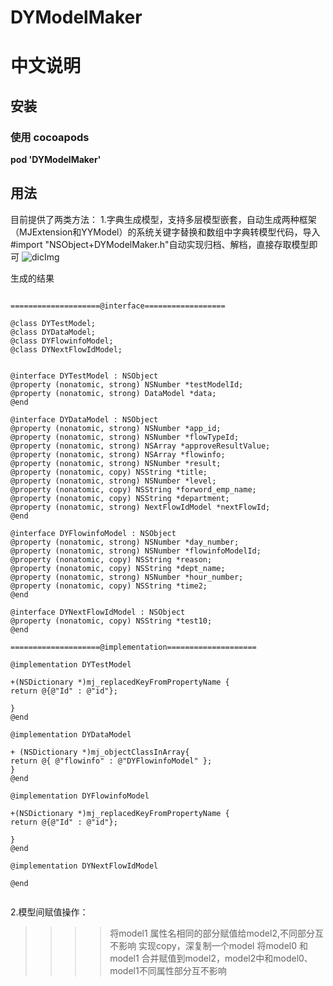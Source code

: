 # DYModelMaker


# 中文说明

## 安装

### 使用 cocoapods

**pod 'DYModelMaker'**    


## 用法

目前提供了两类方法：
1.字典生成模型，支持多层模型嵌套，自动生成两种框架（MJExtension和YYModel）的系统关键字替换和数组中字典转模型代码，导入#import "NSObject+DYModelMaker.h"自动实现归档、解档，直接存取模型即可
![dicImg](https://github.com/duyi56432/DYModelMaker/blob/master/dicImg.jpg)  

生成的结果

<pre><code> 
====================@interface==================

@class DYTestModel;
@class DYDataModel;
@class DYFlowinfoModel;
@class DYNextFlowIdModel;


@interface DYTestModel : NSObject
@property (nonatomic, strong) NSNumber *testModelId;
@property (nonatomic, strong) DataModel *data;
@end

@interface DYDataModel : NSObject
@property (nonatomic, strong) NSNumber *app_id;
@property (nonatomic, strong) NSNumber *flowTypeId;
@property (nonatomic, strong) NSArray *approveResultValue;
@property (nonatomic, strong) NSArray *flowinfo;
@property (nonatomic, strong) NSNumber *result;
@property (nonatomic, copy) NSString *title;
@property (nonatomic, strong) NSNumber *level;
@property (nonatomic, copy) NSString *forword_emp_name;
@property (nonatomic, copy) NSString *department;
@property (nonatomic, strong) NextFlowIdModel *nextFlowId;
@end

@interface DYFlowinfoModel : NSObject
@property (nonatomic, strong) NSNumber *day_number;
@property (nonatomic, strong) NSNumber *flowinfoModelId;
@property (nonatomic, copy) NSString *reason;
@property (nonatomic, copy) NSString *dept_name;
@property (nonatomic, strong) NSNumber *hour_number;
@property (nonatomic, copy) NSString *time2;
@end

@interface DYNextFlowIdModel : NSObject
@property (nonatomic, copy) NSString *test10;
@end

====================@implementation====================

@implementation DYTestModel

+(NSDictionary *)mj_replacedKeyFromPropertyName {
return @{@"Id" : @"id"};

}
@end

@implementation DYDataModel

+ (NSDictionary *)mj_objectClassInArray{
return @{ @"flowinfo" : @"DYFlowinfoModel" }; 
}
@end

@implementation DYFlowinfoModel

+(NSDictionary *)mj_replacedKeyFromPropertyName {
return @{@"Id" : @"id"};

}
@end

@implementation DYNextFlowIdModel

@end

</code></pre>

2.模型间赋值操作：
>>>>将model1 属性名相同的部分赋值给model2,不同部分互不影响
>>>>实现copy，深复制一个model
>>>>将model0 和 model1 合并赋值到model2，model2中和model0、model1不同属性部分互不影响
